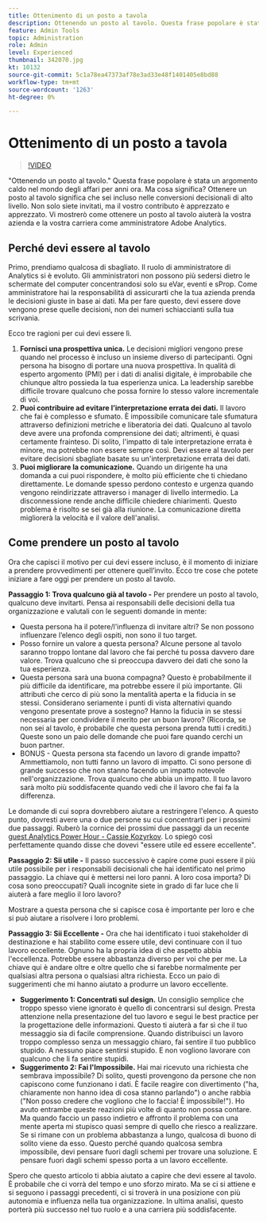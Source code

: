 ```yaml
---
title: Ottenimento di un posto a tavola
description: Ottenendo un posto al tavolo. Questa frase popolare è stata un argomento caldo nel mondo degli affari per anni ora. Ma cosa significa? Ottenere un posto al tavolo significa che sei incluso nelle conversioni decisionali di alto livello. Non solo siete invitati, ma il vostro contributo è apprezzato e apprezzato. Vi mostrerò come ottenere un posto al tavolo aiuterà la vostra azienda e la vostra carriera come amministratore Adobe Analytics.
feature: Admin Tools
topic: Administration
role: Admin
level: Experienced
thumbnail: 342070.jpg
kt: 10132
source-git-commit: 5c1a78ea47373af78e3ad33e48f1401405e8bd88
workflow-type: tm+mt
source-wordcount: '1263'
ht-degree: 0%

---
```



# Ottenimento di un posto a tavola

>[!VIDEO](https://video.tv.adobe.com/v/342070/?quality=12&learn=on)

&quot;Ottenendo un posto al tavolo.&quot; Questa frase popolare è stata un argomento caldo nel mondo degli affari per anni ora. Ma cosa significa? Ottenere un posto al tavolo significa che sei incluso nelle conversioni decisionali di alto livello. Non solo siete invitati, ma il vostro contributo è apprezzato e apprezzato. Vi mostrerò come ottenere un posto al tavolo aiuterà la vostra azienda e la vostra carriera come amministratore Adobe Analytics.

## Perché devi essere al tavolo

Primo, prendiamo qualcosa di sbagliato. Il ruolo di amministratore di Analytics si è evoluto. Gli amministratori non possono più sedersi dietro le schermate del computer concentrandosi solo su eVar, eventi e sProp. Come amministratore hai la responsabilità di assicurarti che la tua azienda prenda le decisioni giuste in base ai dati. Ma per fare questo, devi essere dove vengono prese quelle decisioni, non dei numeri schiaccianti sulla tua scrivania.

Ecco tre ragioni per cui devi essere lì.

1. **Fornisci una prospettiva unica.** Le decisioni migliori vengono prese quando nel processo è incluso un insieme diverso di partecipanti. Ogni persona ha bisogno di portare una nuova prospettiva. In qualità di esperto argomento (PMI) per i dati di analisi digitale, è improbabile che chiunque altro possieda la tua esperienza unica. La leadership sarebbe difficile trovare qualcuno che possa fornire lo stesso valore incrementale di voi.
1. **Puoi contribuire ad evitare l’interpretazione errata dei dati.** Il lavoro che fai è complesso e sfumato. È impossibile comunicare tale sfumatura attraverso definizioni metriche e liberatoria dei dati. Qualcuno al tavolo deve avere una profonda comprensione dei dati; altrimenti, è quasi certamente frainteso. Di solito, l&#39;impatto di tale interpretazione errata è minore, ma potrebbe non essere sempre così. Devi essere al tavolo per evitare decisioni sbagliate basate su un&#39;interpretazione errata dei dati.
1. **Puoi migliorare la comunicazione.** Quando un dirigente ha una domanda a cui puoi rispondere, è molto più efficiente che ti chiedano direttamente. Le domande spesso perdono contesto e urgenza quando vengono reindirizzate attraverso i manager di livello intermedio. La disconnessione rende anche difficile chiedere chiarimenti. Questo problema è risolto se sei già alla riunione. La comunicazione diretta migliorerà la velocità e il valore dell&#39;analisi.

## Come prendere un posto al tavolo

Ora che capisci il motivo per cui devi essere incluso, è il momento di iniziare a prendere provvedimenti per ottenere quell’invito. Ecco tre cose che potete iniziare a fare oggi per prendere un posto al tavolo.

**Passaggio 1: Trova qualcuno già al tavolo -** Per prendere un posto al tavolo, qualcuno deve invitarti. Pensa ai responsabili delle decisioni della tua organizzazione e valutali con le seguenti domande in mente:

* Questa persona ha il potere/l&#39;influenza di invitare altri? Se non possono influenzare l’elenco degli ospiti, non sono il tuo target.
* Posso fornire un valore a questa persona? Alcune persone al tavolo saranno troppo lontane dal lavoro che fai perché tu possa davvero dare valore. Trova qualcuno che si preoccupa davvero dei dati che sono la tua esperienza.
* Questa persona sarà una buona compagna? Questo è probabilmente il più difficile da identificare, ma potrebbe essere il più importante. Gli attributi che cerco di più sono la mentalità aperta e la fiducia in se stessi. Considerano seriamente i punti di vista alternativi quando vengono presentate prove a sostegno? Hanno la fiducia in se stessi necessaria per condividere il merito per un buon lavoro? (Ricorda, se non sei al tavolo, è probabile che questa persona prenda tutti i crediti.) Queste sono un paio delle domande che puoi fare quando cerchi un buon partner.
* BONUS - Questa persona sta facendo un lavoro di grande impatto? Ammettiamolo, non tutti fanno un lavoro di impatto. Ci sono persone di grande successo che non stanno facendo un impatto notevole nell&#39;organizzazione. Trova qualcuno che abbia un impatto. Il tuo lavoro sarà molto più soddisfacente quando vedi che il lavoro che fai fa la differenza.

Le domande di cui sopra dovrebbero aiutare a restringere l&#39;elenco. A questo punto, dovresti avere una o due persone su cui concentrarti per i prossimi due passaggi. Ruberò la cornice dei prossimi due passaggi da un recente [guest Analytics Power Hour - Cassie Kozyrkov](https://analyticshour.io/2021/12/14/182-making-better-decisions-and-being-useful-with-cassie-kozyrkov/). Lo spiegò così perfettamente quando disse che dovevi &quot;essere utile ed essere eccellente&quot;.

**Passaggio 2: Sii utile -** Il passo successivo è capire come puoi essere il più utile possibile per i responsabili decisionali che hai identificato nel primo passaggio. La chiave qui è mettersi nei loro panni. A loro cosa importa? Di cosa sono preoccupati? Quali incognite siete in grado di far luce che li aiuterà a fare meglio il loro lavoro?

Mostrare a questa persona che si capisce cosa è importante per loro e che si può aiutare a risolvere i loro problemi.

**Passaggio 3: Sii Eccellente -** Ora che hai identificato i tuoi stakeholder di destinazione e hai stabilito come essere utile, devi continuare con il tuo lavoro eccellente. Ognuno ha la propria idea di che aspetto abbia l&#39;eccellenza. Potrebbe essere abbastanza diverso per voi che per me. La chiave qui è andare oltre e oltre quello che si farebbe normalmente per qualsiasi altra persona o qualsiasi altra richiesta. Ecco un paio di suggerimenti che mi hanno aiutato a produrre un lavoro eccellente.

* **Suggerimento 1: Concentrati sul design.** Un consiglio semplice che troppo spesso viene ignorato è quello di concentrarsi sul design. Presta attenzione nella presentazione del tuo lavoro e segui le best practice per la progettazione delle informazioni. Questo ti aiuterà a far sì che il tuo messaggio sia di facile comprensione. Quando distribuisci un lavoro troppo complesso senza un messaggio chiaro, fai sentire il tuo pubblico stupido. A nessuno piace sentirsi stupido. E non vogliono lavorare con qualcuno che li fa sentire stupidi.
* **Suggerimento 2: Fai l&#39;Impossibile.** Hai mai ricevuto una richiesta che sembrava impossibile? Di solito, questi provengono da persone che non capiscono come funzionano i dati. È facile reagire con divertimento (&quot;ha, chiaramente non hanno idea di cosa stanno parlando&quot;) o anche rabbia (&quot;Non posso credere che vogliono che lo faccia! È impossibile!&quot;). Ho avuto entrambe queste reazioni più volte di quanto non possa contare. Ma quando faccio un passo indietro e affronto il problema con una mente aperta mi stupisco quasi sempre di quello che riesco a realizzare. Se si rimane con un problema abbastanza a lungo, qualcosa di buono di solito viene da esso. Questo perché quando qualcosa sembra impossibile, devi pensare fuori dagli schemi per trovare una soluzione. E pensare fuori dagli schemi spesso porta a un lavoro eccellente.

Spero che questo articolo ti abbia aiutato a capire che devi essere al tavolo. È probabile che ci vorrà del tempo e uno sforzo mirato. Ma se ci si attiene e si seguono i passaggi precedenti, ci si troverà in una posizione con più autonomia e influenza nella tua organizzazione. In ultima analisi, questo porterà più successo nel tuo ruolo e a una carriera più soddisfacente.
